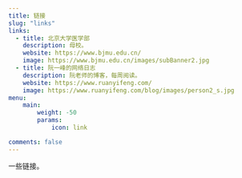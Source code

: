 ```yaml
---
title: 链接
slug: "links"
links:
  - title: 北京大学医学部
    description: 母校。
    website: https://www.bjmu.edu.cn/
    image: https://www.bjmu.edu.cn/images/subBanner2.jpg
  - title: 阮一峰的网络日志
    description: 阮老师的博客，每周阅读。
    website: https://www.ruanyifeng.com/
    image: https://www.ruanyifeng.com/blog/images/person2_s.jpg
menu:
    main: 
        weight: -50
        params:
            icon: link

comments: false
---
```


一些链接。